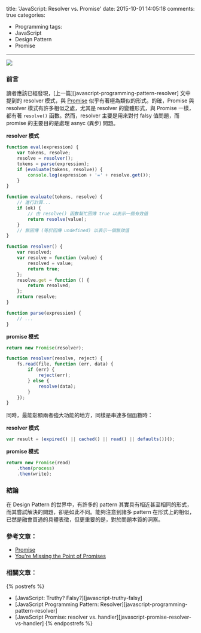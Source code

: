 title: 'JavaScript: Resolver vs. Promise'
date: 2015-10-01 14:05:18
comments: true
categories:
  - Programming
tags:
  - JavaScript
  - Design Pattern
  - Promise
---
[
![](https://images.unsplash.com/photo-1429308755210-25a272addeb3?fit=crop&fm=jpg&h=800&q=80&w=1200)
](https://unsplash.com/demidearest)

### 前言

讀者應該已經發現，[上一篇][javascript-programming-pattern-resolver] 文中提到的 resolver 模式，與 [Promise][promise] 似乎有著極為類似的形式。的確，Promise 與 resolver 模式有許多相似之處，尤其是 resolver 的變體形式，與 Promise 一樣，都有著 `resolve()` 函數。然而，resolver 主要是用來對付 falsy 值問題，而 promise 的主要目的是處理 asnyc (異步) 問題。

<!-- more -->

__resolver 模式__

``` js
function eval(expression) {
    var tokens, resolve;
    resolve = resolver();
    tokens = parse(expression);
    if (evaluate(tokens, resolve)) {
        console.log(expression + '=' + resolve.get());
    }
}

function evaluate(tokens, resolve) {
    // 進行計算...
    if (ok) {
        // 由 resolve() 函數幫忙回傳 true 以表示一個有效值
        return resolve(value);
    }
    // 無回傳 (等於回傳 undefined) 以表示一個無效值
}

function resolver() {
    var resolved;
    var resolve = function (value) {
        resolved = value;
        return true;
    };
    resolve.get = function () {
        return resolved;
    };
    return resolve;
}

function parse(expression) {
    // ...
}
```

__promise 模式__

``` js
return new Promise(resolver);

function resolver(resolve, reject) {
    fs.read(file, function (err, data) {
        if (err) {
            reject(err);
        } else {
            resolve(data);
        }
    });
}
```

同時，最能彰顯兩者強大功能的地方，同樣是串連多個函數時：

__resolver 模式__

``` js
var result = (expired() || cached() || read() || defaults())();
```

__promise 模式__

``` js
return new Promise(read)
    .then(process)
    .then(write);
```

### 結論

在 Design Pattern 的世界中，有許多的 pattern 其實具有相近甚至相同的形式，而其嘗試解決的問題，卻是如此不同。能夠注意到諸多 pattern 在形式上的相似，已然是融會貫通的具體表徵，但更重要的是，對於問題本質的洞察。

### 參考文章：

* [Promise][promise]
* [You're Missing the Point of Promises][point-of-promise]

### 相關文章：

<!-- cross references -->

{% postrefs %}
* [JavaScript: Truthy? Falsy?][javascript-truthy-falsy]
* [JavaScript Programming Pattern: Resolver][javascript-programming-pattern-resolver]
* [JavaScript Promise: resolver vs. handler][javascript-promise-resolver-vs-handler]
{% endpostrefs %}

<!-- external references -->

[promise]: https://developer.mozilla.org/en-US/docs/Web/JavaScript/Reference/Global_Objects/Promise
[point-of-promise]: https://blog.domenic.me/youre-missing-the-point-of-promises/ "You're Missing the Point of Promises"
